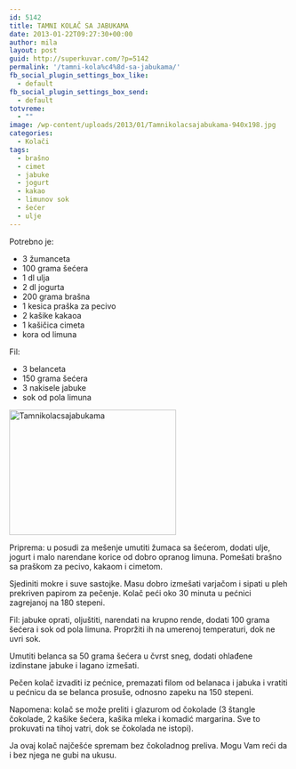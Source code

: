 ```yaml
---
id: 5142
title: TAMNI KOLAČ SA JABUKAMA
date: 2013-01-22T09:27:30+00:00
author: mila
layout: post
guid: http://superkuvar.com/?p=5142
permalink: '/tamni-kola%c4%8d-sa-jabukama/'
fb_social_plugin_settings_box_like:
  - default
fb_social_plugin_settings_box_send:
  - default
totvreme:
  - ""
image: /wp-content/uploads/2013/01/Tamnikolacsajabukama-940x198.jpg
categories:
  - Kolači
tags:
  - brašno
  - cimet
  - jabuke
  - jogurt
  - kakao
  - limunov sok
  - šećer
  - ulje
---
```

Potrebno je:

  * 3 žumanceta
  * 100 grama šećera
  * 1 dl ulja
  * 2 dl jogurta
  * 200 grama brašna
  * 1 kesica praška za pecivo
  * 2 kašike kakaoa
  * 1 kašičica cimeta
  * kora od limuna

Fil:

  * 3 belanceta
  * 150 grama šećera
  * 3 nakisele jabuke
  * sok od pola limuna

<img class="alignnone size-medium wp-image-5143" src="//superkuvar.com/wp-content/uploads/2013/01/Tamnikolacsajabukama-300x225.jpg" alt="Tamnikolacsajabukama" width="300" height="225" /> 

Priprema: u posudi za mešenje umutiti žumaca sa šećerom, dodati ulje, jogurt i malo narendane korice od dobro opranog limuna. Pomešati brašno sa praškom za pecivo, kakaom i cimetom.

Sjediniti mokre i suve sastojke. Masu dobro izmešati varjačom i sipati u pleh prekriven papirom za pečenje. Kolač peći oko 30 minuta u pećnici zagrejanoj na 180 stepeni.

Fil: jabuke oprati, oljuštiti, narendati na krupno rende, dodati 100 grama šećera i sok od pola limuna. Propržiti ih na umerenoj temperaturi, dok ne uvri sok.

Umutiti belanca sa 50 grama šećera u čvrst sneg, dodati ohlađene izdinstane jabuke i lagano izmešati.

Pečen kolač izvaditi iz pećnice, premazati filom od belanaca i jabuka i vratiti u pećnicu da se belanca prosuše, odnosno zapeku na 150 stepeni.

Napomena: kolač se može preliti i glazurom od čokolade (3 štangle čokolade, 2 kašike šećera, kašika mleka i komadić margarina. Sve to prokuvati na tihoj vatri, dok se čokolada ne istopi).

Ja ovaj kolač najčešće spremam bez čokoladnog preliva. Mogu Vam reći da i bez njega ne gubi na ukusu.